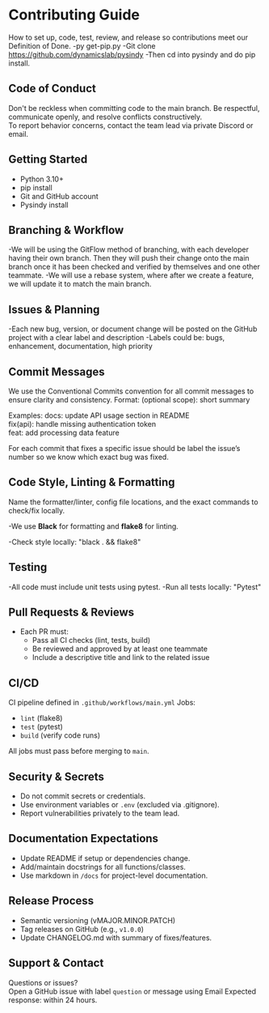 # Contributing Guide

How to set up, code, test, review, and release so contributions meet our Definition of Done.
-py get-pip.py
-Git clone https://github.com/dynamicslab/pysindy 
-Then cd into pysindy and do pip install.

## Code of Conduct

Don't be reckless when committing code to the main branch.
Be respectful, communicate openly, and resolve conflicts constructively.  
To report behavior concerns, contact the team lead via private Discord or email.

## Getting Started

- Python 3.10+
- pip install
- Git and GitHub account
- Pysindy install

## Branching & Workflow

-We will be using the GitFlow method of branching, with each developer having their own branch. Then they will push their change onto the main branch once it has been checked and verified by themselves and one other teammate.
-We will use a rebase system, where after we create a feature, we will update it to match the main branch.

## Issues & Planning

-Each new bug, version, or document change will be posted on the GitHub project with a clear label and description
-Labels could be: bugs, enhancement, documentation, high priority

## Commit Messages

We use the Conventional Commits convention for all commit messages to ensure clarity and consistency.
Format: <type>(optional scope): short summary

Examples:
docs: update API usage section in README  
fix(api): handle missing authentication token  
feat: add processing data feature

For each commit that fixes a specific issue should be label the issue’s number so we know which exact bug was fixed.

## Code Style, Linting & Formatting

Name the formatter/linter, config file locations, and the exact commands to check/fix locally.

-We use **Black** for formatting and **flake8** for linting.

-Check style locally:
"black . && flake8"


## Testing

-All code must include unit tests using pytest.
-Run all tests locally:
"Pytest"

## Pull Requests & Reviews

- Each PR must:
  - Pass all CI checks (lint, tests, build)
  - Be reviewed and approved by at least one teammate
  - Include a descriptive title and link to the related issue

## CI/CD

CI pipeline defined in `.github/workflows/main.yml`
Jobs:
- `lint` (flake8)
- `test` (pytest)
- `build` (verify code runs)

All jobs must pass before merging to `main`.

## Security & Secrets

- Do not commit secrets or credentials.
- Use environment variables or `.env` (excluded via .gitignore).
- Report vulnerabilities privately to the team lead.

## Documentation Expectations

- Update README if setup or dependencies change.
- Add/maintain docstrings for all functions/classes.
- Use markdown in `/docs` for project-level documentation.


## Release Process

- Semantic versioning (vMAJOR.MINOR.PATCH)
- Tag releases on GitHub (e.g., `v1.0.0`)
- Update CHANGELOG.md with summary of fixes/features.

## Support & Contact

Questions or issues?  
Open a GitHub issue with label `question` or message using Email
Expected response: within 24 hours.
